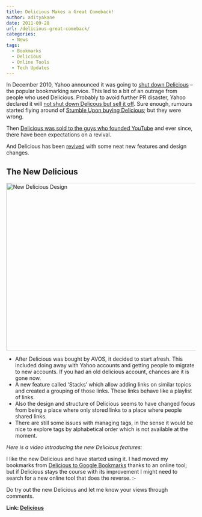 ```yaml
---
title: Delicious Makes a Great Comeback!
author: adityakane
date: 2011-09-28
url: /delicious-great-comeback/
categories:
  - News
tags:
  - Bookmarks
  - Delicious
  - Online Tools
  - Tech Updates
---
```

In December 2010, Yahoo announced it was going to [shut down Delicious][1] – the popular bookmarking service. This led to a bit of an outrage from people who used Delicious. Probably to avoid further PR disaster, Yahoo declared it will [not shut down Delicous but sell it off][2]. Sure enough, rumours started flying around of [Stumble Upon buying Delicious][3]; but they were wrong.

Then [Delicious was sold to the guys who founded YouTube][4] and ever since, there have been expectations on a revival.

And Delicious has been <a href="http://www.avos.com/new-delicious/" onclick="_gaq.push(['_trackEvent', 'outbound-article', 'http://www.avos.com/new-delicious/', 'revived']);" >revived</a> with some neat new features and design changes.

## The New Delicious

[<img style="background-image: none; padding-left: 0px; padding-right: 0px; display: inline; padding-top: 0px; border-style: initial; border-color: initial; border-width: 0px;" title="New Delicious Design" src="http://cdn.devilsworkshop.org/files/2011/09/New_Delicious_design_thumb.png" alt="New Delicious Design" width="570" height="446" border="0" />][5]

  * After Delicious was bought by AVOS, it decided to start afresh. This included doing away with Yahoo accounts and getting people to migrate to new accounts. If you had an old delicious account, chances are it is gone now.
  * A new feature called &#8216;Stacks&#8217; which allow adding links on similar topics and created a grouping of those links. These links behave like a playlist of links.
  * Also the design and structure of Delicious seems to have changed focus from being a place where only stored links to a place where people shared links.
  * There are still some issues with managing tags, in the sense it would be nice to explore tags by alphabetical order which is not available at the moment.

*Here is a video introducing the new Delicious features:*



I like the new Delicious and have started using it. I had moved my bookmarks from [Delicious to Google Bookmarks][6] thanks to an online tool; but if Delicious stays the course with its improvement I might need to search for a new online tool that does the reverse. <img src="http://devilsworkshop.org/wp-includes/images/smilies/simple-smile.png" alt=":-)" class="wp-smiley" style="height: 1em; max-height: 1em;" />

Do try out the new Delicious and let me know your views through comments.

**Link: <a href="http://delicious.com" onclick="_gaq.push(['_trackEvent', 'outbound-article', 'http://delicious.com', 'Delicious']);" >Delicious</a>**

 [1]: http://devilsworkshop.org/yahoo-cooking-delicious-demise/
 [2]: http://devilsworkshop.org/yahoo-delicious-closed-sale/
 [3]: http://devilsworkshop.org/rumor-yahoo-sell-delicious-stumbleupon-peanuts/
 [4]: http://devilsworkshop.org/delicious-sold-youtube-founders/
 [5]: http://cdn.devilsworkshop.org/files/2011/09/New_Delicious_design.png
 [6]: http://devilsworkshop.org/move-delicious-google-bookmarks/
